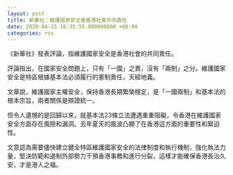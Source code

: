 ```yaml
---
layout: post
title: 新華社：維護國家安全是香港社會共同責任
date: 2020-04-15 16:35:55.000000000 +08:00
categories: rss
---
```


《新華社》發表評論，指維護國家安全是香港社會的共同責任。

評論指出，在國家安全問題上，只有「一國」之責，沒有「兩制」之分。維護國家安全是特區根據基本法必須履行的憲制責任，天經地義。

文章說，維護國家主權安全，保持香港長期繁榮穩定，是「一國兩制」和基本法的根本宗旨，兩者關係是辯證統一。

但令人遺憾的是回歸以來，就基本法23條立法遭遇重重阻礙，令香港在維護國家安全方面存在風險和漏洞。去年夏天的風波凸顯了在香港這方面的重要性和緊迫性。

文意認為需要儘快建立健全特區維護國家安全的法律制度和執行機制，強化執法力量，堅決防範和遏制外部勢力干預香港事務和進行分裂，這樣才能確保香港長治久安，才是港人之福。
